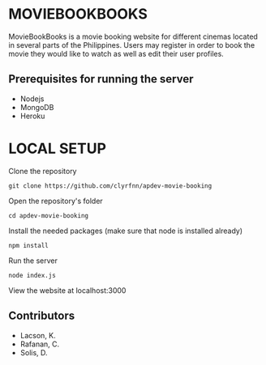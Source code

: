 # **MOVIEBOOKBOOKS**
MovieBookBooks is a movie booking website for different cinemas located in several parts of the Philippines. Users may register in order to book the movie they would like to watch as well as edit their user profiles.

## Prerequisites for running the server
- Nodejs
- MongoDB
- Heroku
# LOCAL SETUP
Clone the repository
```
git clone https://github.com/clyrfnn/apdev-movie-booking
```
Open the repository's folder
```
cd apdev-movie-booking
```
Install the needed packages (make sure that node is installed already)
```
npm install
```
Run the server
```
node index.js
```
View the website at localhost:3000

## Contributors
- Lacson, K.
- Rafanan, C.
- Solis, D.
